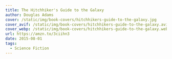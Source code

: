 ```yaml
---
title: The Hitchhiker's Guide to the Galaxy
author: Douglas Adams
cover: /static/img/book-covers/hitchhikers-guide-to-the-galaxy.jpg
cover_avif: /static/img/book-covers/hitchhikers-guide-to-the-galaxy.avif
cover_webp: /static/img/book-covers/hitchhikers-guide-to-the-galaxy.webp
url: https://amzn.to/3ciihn3
date: 2015-08-01
tags:
  - Science Fiction
---
```

